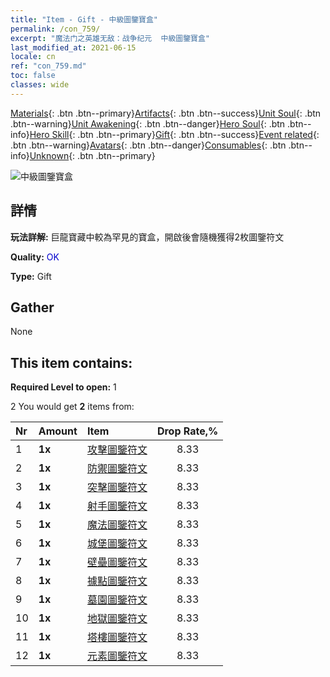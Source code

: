 ```yaml
---
title: "Item - Gift - 中級圖鑒寶盒"
permalink: /con_759/
excerpt: "魔法门之英雄无敌：战争纪元  中級圖鑒寶盒"
last_modified_at: 2021-06-15
locale: cn
ref: "con_759.md"
toc: false
classes: wide
---
```

 [Materials](/ItemsCN/){: .btn .btn--primary}[Artifacts](/ItemsCN/Artifacts/){: .btn .btn--success}[Unit Soul](/ItemsCN/UnitSoul/){: .btn .btn--warning}[Unit Awakening](/ItemsCN/UnitAwakening/){: .btn .btn--danger}[Hero Soul](/ItemsCN/HeroSoul/){: .btn .btn--info}[Hero Skill](/ItemsCN/HeroSkill/){: .btn .btn--primary}[Gift](/ItemsCN/Gift/){: .btn .btn--success}[Event related](/ItemsCN/Events/){: .btn .btn--warning}[Avatars](/ItemsCN/Avatars/){: .btn .btn--danger}[Consumables](/ItemsCN/Consumables/){: .btn .btn--info}[Unknown](/ItemsCN/Unknown/){: .btn .btn--primary}

 ![中級圖鑒寶盒](/images/t/i_tujianhezi2.png)

## 詳情
 **玩法詳解:** 巨龍寶藏中較為罕見的寶盒，開啟後會隨機獲得2枚圖鑒符文

 **Quality:** <span style="color: #0000CD">OK</span>

 **Type:** Gift

## Gather

  None

## This item contains:

 **Required Level to open:** 1

 2 You would get **2** items  from:

  | Nr | Amount |     Item    | Drop Rate,% |
  |:---|:-------|:------------|:---------:|
  | 1 |  **1x** | [攻擊圖鑒符文](/cn/Items/con_734/) | 8.33 | 
  | 2 |  **1x** | [防禦圖鑒符文](/cn/Items/con_739/) | 8.33 | 
  | 3 |  **1x** | [突擊圖鑒符文](/cn/Items/con_741/) | 8.33 | 
  | 4 |  **1x** | [射手圖鑒符文](/cn/Items/con_742/) | 8.33 | 
  | 5 |  **1x** | [魔法圖鑒符文](/cn/Items/con_746/) | 8.33 | 
  | 6 |  **1x** | [城堡圖鑒符文](/cn/Items/con_752/) | 8.33 | 
  | 7 |  **1x** | [壁壘圖鑒符文](/cn/Items/con_753/) | 8.33 | 
  | 8 |  **1x** | [據點圖鑒符文](/cn/Items/con_754/) | 8.33 | 
  | 9 |  **1x** | [墓園圖鑒符文](/cn/Items/con_755/) | 8.33 | 
  | 10 |  **1x** | [地獄圖鑒符文](/cn/Items/con_777/) | 8.33 | 
  | 11 |  **1x** | [塔樓圖鑒符文](/cn/Items/con_785/) | 8.33 | 
  | 12 |  **1x** | [元素圖鑒符文](/cn/Items/con_791/) | 8.33 | 
